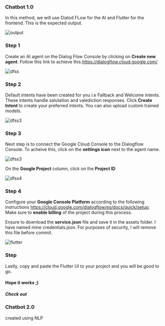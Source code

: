 <h3>Chatbot 1.0</h3>

In this method, we will use Dialod FLow for the AI and Flutter for the frontend. This is the expected output.

![output](https://user-images.githubusercontent.com/55271909/156922744-3eeafec8-3715-4e9c-bdaf-610ad2779816.png)


<h3>Step 1</h3>

Create an AI agent on the Dialog Flow Console by clicking on <b>Create new agent</b>. Follow this link to achieve this.https://dialogflow.cloud.google.com/

![dfss](https://user-images.githubusercontent.com/55271909/156922675-2836e7ad-bda5-4f25-9c1e-f2cf0e532ed2.png)


<h3>Step 2</h3>
Default intents have been created for you i.e Fallback and Welcome intents. These intents handle salutation and valediction responses.
Click <b>Create Intent</b> to create your preferred intents. You can also upload custom trained models.


![dfss3](https://user-images.githubusercontent.com/55271909/156923101-bffb1b42-4302-4536-a632-53fcfe05eb9b.png)


<h3>Step 3</h3>
Next step is to connect the Google Cloud Console to the Dialogflow Console. To acheive this, click on the <b>settings icon</b> next to the agent name.


![dfss3](https://user-images.githubusercontent.com/55271909/156923361-d8335e49-325a-4764-b41c-1396b136dd70.png)



On the <b>Google Project</b> column, click on the <b>Project ID</b>

![dfss4](https://user-images.githubusercontent.com/55271909/156923895-c2dbc4e4-6ca9-4578-baf3-c48fcec6b76e.png)


<h3>Step 4</h3>

Configure your <b>Google Console Platform</b> according to the following instructions https://cloud.google.com/dialogflow/es/docs/quick/setup.
Make sure to <b>enable billing</b> of the project during this process.

Ensure to download the <b>service.json</b> file and save it in the assets folder. I have named mine credentials.json. For purposes of security, I will remove this file before commit.



![flutter](https://user-images.githubusercontent.com/55271909/156923761-fdb7b009-626f-4d36-8711-4ba9a4118ff8.png)


<h3>Step </h3>
Lastly, copy and paste the Flutter UI to your project and you will be good to go.

<h4>Hope it works ;) </h4>


<h5>Check out <h3>Chatbot 2.0</h3> created using NLP</h5>


